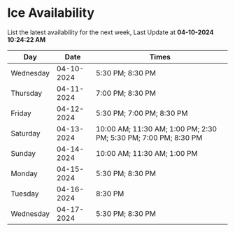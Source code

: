 # Ice Availability

List the latest availability for the next week, Last Update at **04-10-2024 10:24:22 AM**

| Day         | Date        | Times       |
| ----------- | ----------- | ----------- |
|Wednesday|04-10-2024|5:30 PM; 8:30 PM|
|Thursday|04-11-2024|7:00 PM; 8:30 PM|
|Friday|04-12-2024|5:30 PM; 7:00 PM; 8:30 PM|
|Saturday|04-13-2024|10:00 AM; 11:30 AM; 1:00 PM; 2:30 PM; 5:30 PM; 7:00 PM; 8:30 PM|
|Sunday|04-14-2024|10:00 AM; 11:30 AM; 1:00 PM|
|Monday|04-15-2024|5:30 PM; 8:30 PM|
|Tuesday|04-16-2024|8:30 PM|
|Wednesday|04-17-2024|5:30 PM; 8:30 PM|
